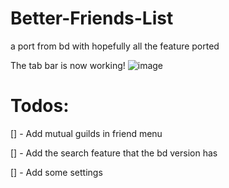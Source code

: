 # Better-Friends-List
a port from bd with hopefully all the feature ported

The tab bar is now working!
![image](https://user-images.githubusercontent.com/54505527/110188905-662ddb80-7deb-11eb-8f8b-3246d8bbbe3d.png)

# Todos:
[] - Add mutual guilds in friend menu

[] - Add the search feature that the bd version has

[] - Add some settings
